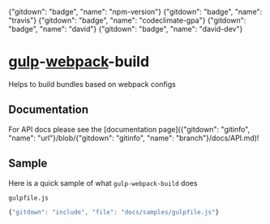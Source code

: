 {"gitdown": "badge", "name": "npm-version"} {"gitdown": "badge", "name": "travis"} {"gitdown": "badge", "name": "codeclimate-gpa"} {"gitdown": "badge", "name": "david"} {"gitdown": "badge", "name": "david-dev"}

[gulp](https://github.com/gulpjs/gulp)-[webpack](https://github.com/webpack/webpack)-build
==========================================================================================

Helps to build bundles based on webpack configs

## Documentation

For API docs please see the [documentation page]({"gitdown": "gitinfo", "name": "url"}/blob/{"gitdown": "gitinfo", "name": "branch"}/docs/API.md)!

## Sample

Here is a quick sample of what `gulp-webpack-build` does

`gulpfile.js`

``` javascript
{"gitdown": "include", "file": "docs/samples/gulpfile.js"}
```
